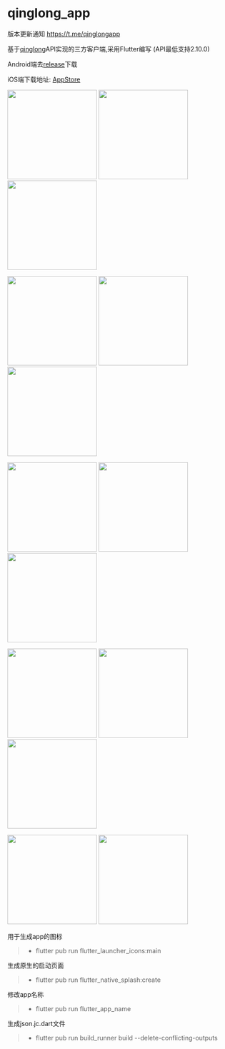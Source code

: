 # qinglong_app

版本更新通知 https://t.me/qinglongapp

基于[qinglong](https://github.com/whyour/qinglong)API实现的三方客户端,采用Flutter编写 (API最低支持2.10.0)

Android端去[release](https://github.com/qinglong-app/qinglong_app/releases)下载


iOS端下载地址: [AppStore](https://apps.apple.com/cn/app/id1625871665)


<p float="left">
  <img src="./art/14.jpg" width="200" />
  <img src="./art/1.jpg" width="200" />
  <img src="./art/9.jpg" width="200" />
</p>
<p float="left">
  <img src="./art/10.jpg" width="200" />
  <img src="./art/11.jpg" width="200" /> 
  <img src="./art/12.jpg" width="200" />
</p>
<p float="left">
  <img src="./art/2.jpg" width="200" />
  <img src="./art/3.jpg" width="200" /> 
  <img src="./art/4.jpg" width="200" />
</p>

<p float="left">
  <img src="./art/5.jpg" width="200" />
  <img src="./art/6.jpg" width="200" /> 
  <img src="./art/7.jpg" width="200" />
</p>

<p float="left">
  <img src="./art/13.jpg" width="200" />
  <img src="./art/8.jpg" width="200" />
</p>


用于生成app的图标

>* flutter pub run flutter_launcher_icons:main

生成原生的启动页面

>* flutter pub run flutter_native_splash:create

修改app名称

>* flutter pub run flutter_app_name

生成json.jc.dart文件

>* flutter pub run build_runner build --delete-conflicting-outputs

